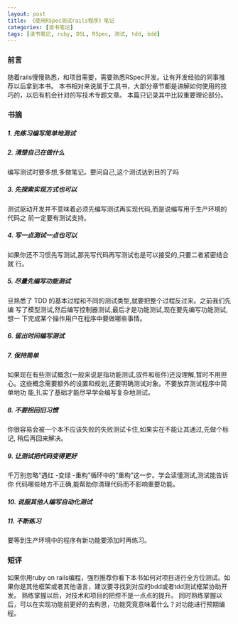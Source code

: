 ```yaml
---
layout: post
title: 《使用RSpec测试rails程序》笔记
categories: [读书笔记]
tags: [读书笔记, ruby, DSL, RSpec, 测试, tdd, bdd]
---
```


<!--
	1层1层的简洁
    堆叠功能
	-->

### 前言

随着rails慢慢熟悉，和项目需要，需要熟悉RSpec开发。让有开发经验的同事推荐以后拿到本书。
本书相对来说属于工具书，大部分章节都是讲解如何使用的技巧的，以后有机会针对的写技术专题文章。
本篇只记录其中比较重要理论部分。

### 书摘

##### 1. 先练习编写简单地测试

##### 2. 清楚自己在做什么
编写测试时要多想,多做笔记。要问自己,这个测试达到目的了吗

##### 3. 先探索实现方式也可以
测试驱动开发并不意味着必须先编写测试再实现代码,而是说编写用于生产环境的代码之 前一定要有测试支持。

##### 4. 写一点测试一点也可以
如果你还不习惯先写测试,那先写代码再写测试也是可以接受的,只要二者紧密结合就 行。

##### 5. 尽量先编写功能测试
旦熟悉了 TDD 的基本过程和不同的测试类型,就要把整个过程反过来。之前我们先编 写了模型测试,然后编写控制器测试,最后才是功能测试,现在要先编写功能测试,想一 下完成某个操作用户在程序中要做哪些事情。

##### 6. 留出时间编写测试

##### 7. 保持简单
如果现在有些测试概念(一般来说是指功能测试,驭件和桩件)还没理解,暂时不用担 心。这些概念需要额外的设置和规划,还要明确测试对象。不要放弃测试程序中简单地功 能,扎实了基础才能尽早学会编写复杂地测试。


##### 8. 不要拐回旧习惯
你很容易会被一个本不应该失败的失败测试卡住,如果实在不能让其通过,先做个标记, 稍后再回来解决。

##### 9. 让测试把代码变得更好
千万别忽略“遇红 -变绿 -重构”循环中的“重构”这一步。学会读懂测试,测试能告诉你 代码哪些地方不正确,能帮助你清理代码而不影响重要功能。

##### 10. 说服其他人编写自动化测试


##### 11. 不断练习
要等到生产环境中的程序有新功能要添加时再练习。

### 短评
如果你用ruby on rails编程，强烈推荐你看下本书如何对项目进行全方位测试。如果你是其他框架或者其他语言，建议要寻找到对应的bdd或者tdd测试框架协助开发。
熟练掌握以后，对技术和项目的把控不是一点点的提升。
同时熟练掌握以后，可以在实现功能前更好的去构思，功能究竟意味着什么？对功能进行预期编程。
